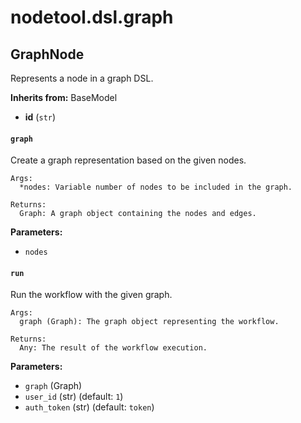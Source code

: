 # nodetool.dsl.graph

## GraphNode

Represents a node in a graph DSL.

**Inherits from:** BaseModel

- **id** (`str`)

#### `graph`

Create a graph representation based on the given nodes.

    Args:
      *nodes: Variable number of nodes to be included in the graph.

    Returns:
      Graph: A graph object containing the nodes and edges.

**Parameters:**

- `nodes`

#### `run`

Run the workflow with the given graph.

    Args:
      graph (Graph): The graph object representing the workflow.

    Returns:
      Any: The result of the workflow execution.

**Parameters:**

- `graph` (Graph)
- `user_id` (str) (default: `1`)
- `auth_token` (str) (default: `token`)

